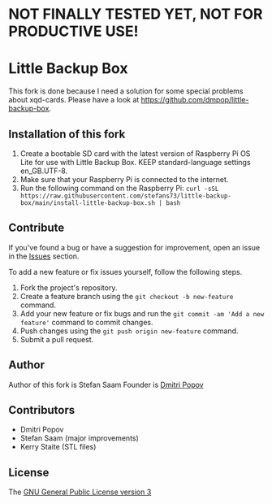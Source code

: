 <h1>NOT FINALLY TESTED YET, NOT FOR PRODUCTIVE USE!</h1>

# Little Backup Box

This fork is done because I need a solution for some special problems about xqd-cards. Please have a look at <a href="https://github.com/dmpop/little-backup-box">https://github.com/dmpop/little-backup-box</a>.

## Installation of this fork

1. Create a bootable SD card with the latest version of Raspberry Pi OS Lite for use with Little Backup Box. KEEP standard-language settings en_GB.UTF-8.
2. Make sure that your Raspberry Pi is connected to the internet.
3. Run the following command on the Raspberry Pi: `curl -sSL https://raw.githubusercontent.com/stefans73/little-backup-box/main/install-little-backup-box.sh | bash`

## Contribute

If you've found a bug or have a suggestion for improvement, open an issue in the [Issues](https://github.com/stefans73/little-backup-box/issues) section.

To add a new feature or fix issues yourself, follow the following steps.

1. Fork the project's repository.
2. Create a feature branch using the `git checkout -b new-feature` command.
3. Add your new feature or fix bugs and run the `git commit -am 'Add a new feature'` command to commit changes.
4. Push changes using the `git push origin new-feature` command.
5. Submit a pull request.

## Author
Author of this fork is Stefan Saam
Founder is [Dmitri Popov](https://www.tokyoma.de/)

## Contributors
- Dmitri Popov
- Stefan Saam (major improvements)
- Kerry Staite (STL files)

## License

The [GNU General Public License version 3](http://www.gnu.org/licenses/gpl-3.0.en.html)
